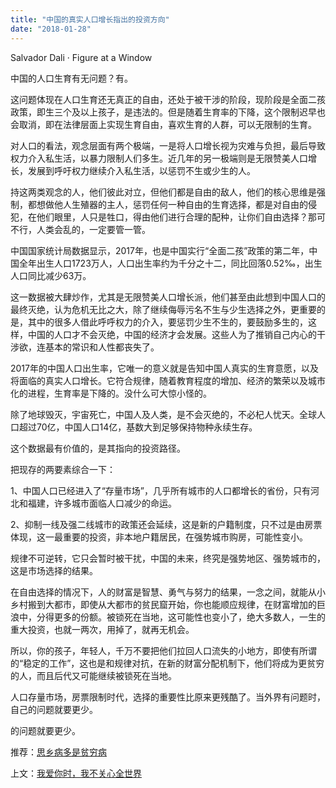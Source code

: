 ```yaml
---
title: "中国的真实人口增长指出的投资方向"
date: "2018-01-28"
---
```


Salvador Dali · Figure at a Window

中国的人口生育有无问题？有。

这问题体现在人口生育还无真正的自由，还处于被干涉的阶段，现阶段是全面二孩政策，即生三个及以上孩子，是违法的。但是随着生育率的下降，这个限制迟早也会取消，即在法律层面上实现生育自由，喜欢生育的人群，可以无限制的生育。

对人口的看法，观念层面有两个极端，一是将人口增长视为灾难与负担，最后导致权力介入私生活，以暴力限制人们多生。近几年的另一极端则是无限赞美人口增长，发展到呼吁权力继续介入私生活，以惩罚不生或少生的人。

持这两类观念的人，他们彼此对立，但他们都是自由的敌人，他们的核心思维是强制，都想做他人生殖器的主人，惩罚任何一种自由的生育选择，都是对自由的侵犯，在他们眼里，人只是牲口，得由他们进行合理的配种，让你们自由选择？那可不行，人类会乱的，一定要管一管。

中国国家统计局数据显示，2017年，也是中国实行“全面二孩”政策的第二年，中国全年出生人口1723万人，人口出生率约为千分之十二，同比回落0.52‰，出生人口同比减少63万。

这一数据被大肆炒作，尤其是无限赞美人口增长派，他们甚至由此想到中国人口的最终灭绝，认为危机无比之大，除了继续侮辱污名不生与少生选择之外，更重要的是，其中的很多人借此呼呼权力的介入，要惩罚少生不生的，要鼓励多生的，这样，中国的人口才不会灭绝，中国的经济才会发展。这些人为了推销自己内心的干涉欲，连基本的常识和人性都丧失了。

2017年的中国人口出生率，它唯一的意义就是告知中国人真实的生育意愿，以及将面临的真实人口增长。它符合规律，随着教育程度的增加、经济的繁荣以及城市化的进程，生育率是下降的。没什么可大惊小怪的。

除了地球毁灭，宇宙死亡，中国人及人类，是不会灭绝的，不必杞人忧天。全球人口超过70亿，中国人口14亿，基数大到足够保持物种永续生存。

这个数据最有价值的，是其指向的投资路径。

把现存的两要素综合一下：

1、中国人口已经进入了“存量市场”，几乎所有城市的人口都增长的省份，只有河北和福建，许多城市面临人口减少的命运。

2、抑制一线及强二线城市的政策还会延续，这是新的户籍制度，只不过是由房票体现，这一最重要的投资，非本地户籍居民，在强势城市购房，可能性变小。

规律不可逆转，它只会暂时被干扰，中国的未来，终究是强势地区、强势城市的，这是市场选择的结果。

在自由选择的情况下，人的财富是智慧、勇气与努力的结果，一念之间，就能从小乡村搬到大都市，即使从大都市的贫民窟开始，你也能顺应规律，在财富增加的巨浪中，分得更多的份额。被锁死在当地，这可能性也变小了，绝大多数人，一生的重大投资，也就一两次，用掉了，就再无机会。

所以，你的孩子，年轻人，千万不要把他们拉回人口流失的小地方，即使有所谓的“稳定的工作”，这也是和规律对抗，在新的财富分配机制下，他们将成为更贫穷的人，而且后代又可能继续被锁死在当地。

人口存量市场，房票限制时代，选择的重要性比原来更残酷了。当外界有问题时，自己的问题就要更少。

的问题就要更少。

推荐：[思乡病多是贫穷病](http://mp.weixin.qq.com/s?__biz=MjM5NDU0Mjk2MQ==&mid=2651622459&idx=1&sn=ff555ffe396218e0e3bbba8b0f19a923&chksm=bd7e08258a0981336872f2df567de531ed689a46eb894646dff5f17303fc6ed978a697ffee61&scene=21#wechat_redirect)

上文：[我爱你时，我不关心全世界](http://mp.weixin.qq.com/s?__biz=MjM5NDU0Mjk2MQ==&mid=2651625366&idx=1&sn=c0c4c601132261a9b61e0021e1bf6b86&chksm=bd7e13888a099a9e49a5389eb4f4bb31a94256772cf9c30cf78981a9354a1ddb9bafb433d0a2&scene=21#wechat_redirect)
